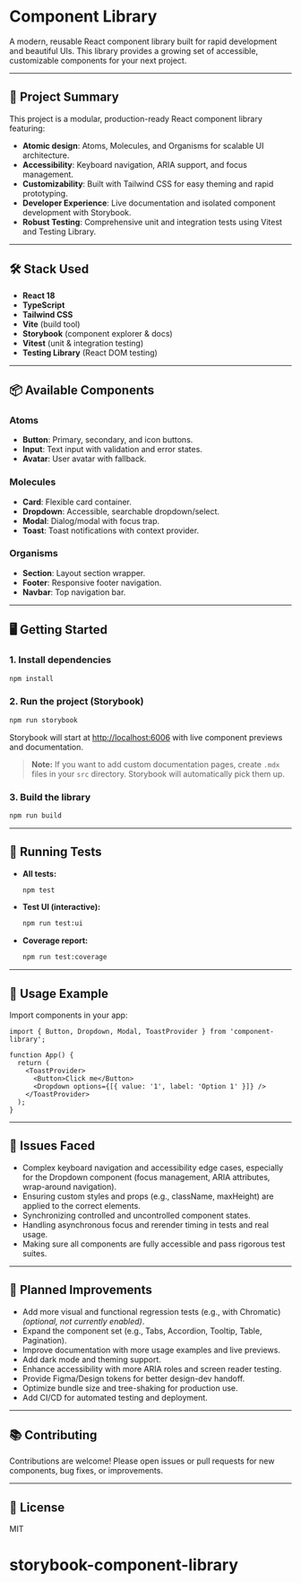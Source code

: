 # Component Library

A modern, reusable React component library built for rapid development and beautiful UIs. This library provides a growing set of accessible, customizable components for your next project.

---

## 🚀 Project Summary

This project is a modular, production-ready React component library featuring:

- **Atomic design**: Atoms, Molecules, and Organisms for scalable UI architecture.
- **Accessibility**: Keyboard navigation, ARIA support, and focus management.
- **Customizability**: Built with Tailwind CSS for easy theming and rapid prototyping.
- **Developer Experience**: Live documentation and isolated component development with Storybook.
- **Robust Testing**: Comprehensive unit and integration tests using Vitest and Testing Library.

---

## 🛠️ Stack Used

- **React 18**
- **TypeScript**
- **Tailwind CSS**
- **Vite** (build tool)
- **Storybook** (component explorer & docs)
- **Vitest** (unit & integration testing)
- **Testing Library** (React DOM testing)

---

## 📦 Available Components

### Atoms
- **Button**: Primary, secondary, and icon buttons.
- **Input**: Text input with validation and error states.
- **Avatar**: User avatar with fallback.

### Molecules
- **Card**: Flexible card container.
- **Dropdown**: Accessible, searchable dropdown/select.
- **Modal**: Dialog/modal with focus trap.
- **Toast**: Toast notifications with context provider.

### Organisms
- **Section**: Layout section wrapper.
- **Footer**: Responsive footer navigation.
- **Navbar**: Top navigation bar.

---

## 🖥️ Getting Started

### 1. **Install dependencies**
```bash
npm install
```

### 2. **Run the project (Storybook)**
```bash
npm run storybook
```
Storybook will start at [http://localhost:6006](http://localhost:6006) with live component previews and documentation.

> **Note:** If you want to add custom documentation pages, create `.mdx` files in your `src` directory. Storybook will automatically pick them up.

### 3. **Build the library**
```bash
npm run build
```

---

## 🧪 Running Tests

- **All tests:**
  ```bash
  npm test
  ```
- **Test UI (interactive):**
  ```bash
  npm run test:ui
  ```
- **Coverage report:**
  ```bash
  npm run test:coverage
  ```

---

## 🧩 Usage Example

Import components in your app:
```tsx
import { Button, Dropdown, Modal, ToastProvider } from 'component-library';

function App() {
  return (
    <ToastProvider>
      <Button>Click me</Button>
      <Dropdown options={[{ value: '1', label: 'Option 1' }]} />
    </ToastProvider>
  );
}
```

---

## 🐞 Issues Faced

- Complex keyboard navigation and accessibility edge cases, especially for the Dropdown component (focus management, ARIA attributes, wrap-around navigation).
- Ensuring custom styles and props (e.g., className, maxHeight) are applied to the correct elements.
- Synchronizing controlled and uncontrolled component states.
- Handling asynchronous focus and rerender timing in tests and real usage.
- Making sure all components are fully accessible and pass rigorous test suites.

---

## 🚧 Planned Improvements

- Add more visual and functional regression tests (e.g., with Chromatic) *(optional, not currently enabled)*.
- Expand the component set (e.g., Tabs, Accordion, Tooltip, Table, Pagination).
- Improve documentation with more usage examples and live previews.
- Add dark mode and theming support.
- Enhance accessibility with more ARIA roles and screen reader testing.
- Provide Figma/Design tokens for better design-dev handoff.
- Optimize bundle size and tree-shaking for production use.
- Add CI/CD for automated testing and deployment.

---

## 📚 Contributing

Contributions are welcome! Please open issues or pull requests for new components, bug fixes, or improvements.

---

## 📄 License

MIT
# storybook-component-library
